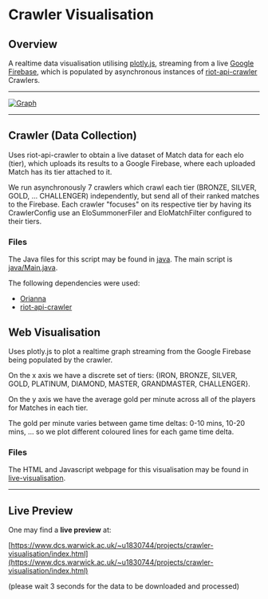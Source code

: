 # Crawler Visualisation

## Overview

A realtime data visualisation utilising [plotly.js](https://plot.ly/javascript/), streaming from a live [Google Firebase](https://firebase.google.com/), which is populated by asynchronous instances of [riot-api-crawler](https://github.com/omarathon/riot-api-crawler) Crawlers.

---

[![Graph](https://i.gyazo.com/01423d840f68db1c82c79957caa7c006.gif)](https://www.dcs.warwick.ac.uk/~u1830744/projects/crawler-visualisation/index.html)

---

## Crawler (Data Collection)

Uses riot-api-crawler to obtain a live dataset of Match data for each elo (tier), which uploads its results to a Google Firebase, where each uploaded Match has its tier attached to it.

We run asynchronously 7 crawlers which crawl each tier (BRONZE, SILVER, GOLD, ... CHALLENGER) independently, but send all of their ranked matches to the Firebase. Each crawler "focuses" on its respective tier by having its CrawlerConfig use an EloSummonerFiler and EloMatchFilter configured to their tiers.

### Files

The Java files for this script may be found in [java](java). The main script is [java/Main.java](java/Main.java).

The following dependencies were used:
- [Orianna](https://github.com/meraki-analytics/orianna)
- [riot-api-crawler](https://github.com/omarathon/riot-api-crawler)

## Web Visualisation

Uses plotly.js to plot a realtime graph streaming from the Google Firebase being populated by the crawler.

On the x axis we have a discrete set of tiers: {IRON, BRONZE, SILVER, GOLD, PLATINUM, DIAMOND, MASTER, GRANDMASTER, CHALLENGER}.

On the y axis we have the average gold per minute across all of the players for Matches in each tier. 

The gold per minute varies between game time deltas: 0-10 mins, 10-20 mins, ... so we plot different coloured lines for each game time delta.

### Files

The HTML and Javascript webpage for this visualisation may be found in [live-visualisation](live-visualisation).

---

## Live Preview

One may find a **live preview** at:

[https://www.dcs.warwick.ac.uk/~u1830744/projects/crawler-visualisation/index.html](https://www.dcs.warwick.ac.uk/~u1830744/projects/crawler-visualisation/index.html)

(please wait 3 seconds for the data to be downloaded and processed)


